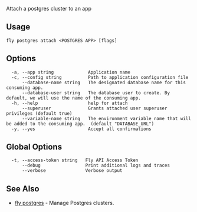 Attach a postgres cluster to an app


## Usage
~~~
fly postgres attach <POSTGRES APP> [flags]
~~~

## Options

~~~
  -a, --app string             Application name
  -c, --config string          Path to application configuration file
      --database-name string   The designated database name for this consuming app.
      --database-user string   The database user to create. By default, we will use the name of the consuming app.
  -h, --help                   help for attach
      --superuser              Grants attached user superuser privileges (default true)
      --variable-name string   The environment variable name that will be added to the consuming app.  (default "DATABASE_URL")
  -y, --yes                    Accept all confirmations
~~~

## Global Options

~~~
  -t, --access-token string   Fly API Access Token
      --debug                 Print additional logs and traces
      --verbose               Verbose output
~~~

## See Also

* [fly postgres](/docs/flyctl/postgres/)	 - Manage Postgres clusters.

